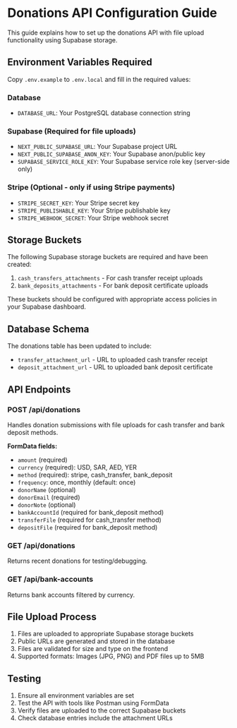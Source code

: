# Donations API Configuration Guide

This guide explains how to set up the donations API with file upload functionality using Supabase storage.

## Environment Variables Required

Copy `.env.example` to `.env.local` and fill in the required values:

### Database
- `DATABASE_URL`: Your PostgreSQL database connection string

### Supabase (Required for file uploads)
- `NEXT_PUBLIC_SUPABASE_URL`: Your Supabase project URL
- `NEXT_PUBLIC_SUPABASE_ANON_KEY`: Your Supabase anon/public key  
- `SUPABASE_SERVICE_ROLE_KEY`: Your Supabase service role key (server-side only)

### Stripe (Optional - only if using Stripe payments)
- `STRIPE_SECRET_KEY`: Your Stripe secret key
- `STRIPE_PUBLISHABLE_KEY`: Your Stripe publishable key
- `STRIPE_WEBHOOK_SECRET`: Your Stripe webhook secret

## Storage Buckets

The following Supabase storage buckets are required and have been created:

1. `cash_transfers_attachments` - For cash transfer receipt uploads
2. `bank_deposits_attachments` - For bank deposit certificate uploads

These buckets should be configured with appropriate access policies in your Supabase dashboard.

## Database Schema

The donations table has been updated to include:
- `transfer_attachment_url` - URL to uploaded cash transfer receipt
- `deposit_attachment_url` - URL to uploaded bank deposit certificate

## API Endpoints

### POST /api/donations
Handles donation submissions with file uploads for cash transfer and bank deposit methods.

**FormData fields:**
- `amount` (required)
- `currency` (required): USD, SAR, AED, YER
- `method` (required): stripe, cash_transfer, bank_deposit
- `frequency`: once, monthly (default: once)
- `donorName` (optional)
- `donorEmail` (required)
- `donorNote` (optional)
- `bankAccountId` (required for bank_deposit method)
- `transferFile` (required for cash_transfer method)
- `depositFile` (required for bank_deposit method)

### GET /api/donations
Returns recent donations for testing/debugging.

### GET /api/bank-accounts
Returns bank accounts filtered by currency.

## File Upload Process

1. Files are uploaded to appropriate Supabase storage buckets
2. Public URLs are generated and stored in the database
3. Files are validated for size and type on the frontend
4. Supported formats: Images (JPG, PNG) and PDF files up to 5MB

## Testing

1. Ensure all environment variables are set
2. Test the API with tools like Postman using FormData
3. Verify files are uploaded to the correct Supabase buckets
4. Check database entries include the attachment URLs
